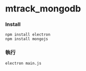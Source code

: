 # mtrack_mongodb
### Install
```
npm install electron
npm install mongojs
```
### 執行
```
electron main.js
```
